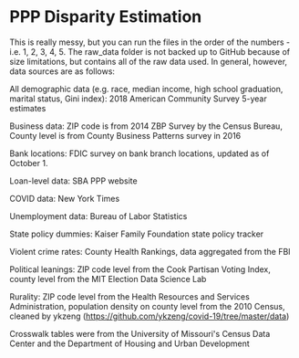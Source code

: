 # PPP Disparity Estimation

This  is really messy, but you can run the files in the order of the numbers - i.e. 1, 2, 3, 4, 5. The raw_data folder is not backed up to GitHub because of size limitations, but contains all of the raw data used. In general, however, data sources are as follows:

All demographic data (e.g. race, median income, high school graduation, marital status, Gini index): 2018 American Community Survey 5-year estimates

Business data: ZIP code is from 2014 ZBP Survey by the Census Bureau, County level is from County Business Patterns survey in 2016

Bank locations: FDIC survey on bank branch locations, updated as of October 1.

Loan-level data: SBA PPP website

COVID data: New York Times

Unemployment data: Bureau of Labor Statistics

State policy dummies: Kaiser Family Foundation state policy tracker

Violent crime rates: County Health Rankings, data aggregated from the FBI

Political leanings: ZIP code level from the Cook Partisan Voting Index, county level from the MIT Election Data Science Lab

Rurality: ZIP code level from the Health Resources and Services Administration, population density on county level from the 2010 Census, cleaned by ykzeng (https://github.com/ykzeng/covid-19/tree/master/data)

Crosswalk tables were from the University of Missouri's Census Data Center and the Department of Housing and Urban Development
